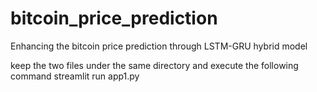 # bitcoin_price_prediction
Enhancing the bitcoin price prediction through LSTM-GRU hybrid model

keep the two files under the same directory and execute the following command
streamlit run app1.py
